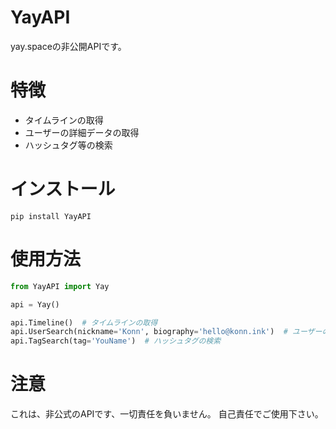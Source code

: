 # YayAPI

yay.spaceの非公開APIです。

# 特徴

* タイムラインの取得
* ユーザーの詳細データの取得
* ハッシュタグ等の検索

# インストール
```
pip install YayAPI
```

# 使用方法

```python
from YayAPI import Yay

api = Yay()

api.Timeline()  # タイムラインの取得
api.UserSearch(nickname='Konn', biography='hello@konn.ink')  # ユーザーの検索
api.TagSearch(tag='YouName')  # ハッシュタグの検索
```

# 注意

これは、非公式のAPIです、一切責任を負いません。 自己責任でご使用下さい。